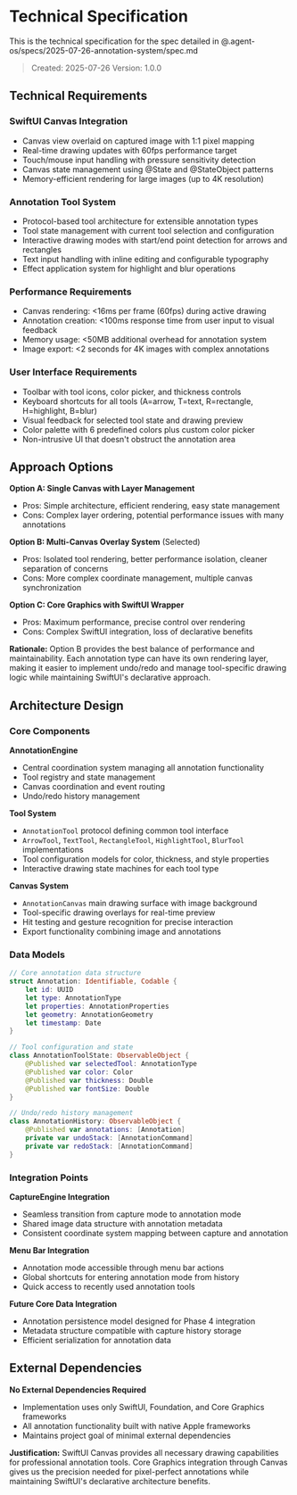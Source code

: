 # Technical Specification

This is the technical specification for the spec detailed in @.agent-os/specs/2025-07-26-annotation-system/spec.md

> Created: 2025-07-26
> Version: 1.0.0

## Technical Requirements

### SwiftUI Canvas Integration
- Canvas view overlaid on captured image with 1:1 pixel mapping
- Real-time drawing updates with 60fps performance target
- Touch/mouse input handling with pressure sensitivity detection
- Canvas state management using @State and @StateObject patterns
- Memory-efficient rendering for large images (up to 4K resolution)

### Annotation Tool System
- Protocol-based tool architecture for extensible annotation types
- Tool state management with current tool selection and configuration
- Interactive drawing modes with start/end point detection for arrows and rectangles
- Text input handling with inline editing and configurable typography
- Effect application system for highlight and blur operations

### Performance Requirements
- Canvas rendering: <16ms per frame (60fps) during active drawing
- Annotation creation: <100ms response time from user input to visual feedback
- Memory usage: <50MB additional overhead for annotation system
- Image export: <2 seconds for 4K images with complex annotations

### User Interface Requirements
- Toolbar with tool icons, color picker, and thickness controls
- Keyboard shortcuts for all tools (A=arrow, T=text, R=rectangle, H=highlight, B=blur)
- Visual feedback for selected tool state and drawing preview
- Color palette with 6 predefined colors plus custom color picker
- Non-intrusive UI that doesn't obstruct the annotation area

## Approach Options

**Option A: Single Canvas with Layer Management**
- Pros: Simple architecture, efficient rendering, easy state management
- Cons: Complex layer ordering, potential performance issues with many annotations

**Option B: Multi-Canvas Overlay System** (Selected)
- Pros: Isolated tool rendering, better performance isolation, cleaner separation of concerns
- Cons: More complex coordinate management, multiple canvas synchronization

**Option C: Core Graphics with SwiftUI Wrapper**
- Pros: Maximum performance, precise control over rendering
- Cons: Complex SwiftUI integration, loss of declarative benefits

**Rationale:** Option B provides the best balance of performance and maintainability. Each annotation type can have its own rendering layer, making it easier to implement undo/redo and manage tool-specific drawing logic while maintaining SwiftUI's declarative approach.

## Architecture Design

### Core Components

**AnnotationEngine**
- Central coordination system managing all annotation functionality
- Tool registry and state management
- Canvas coordination and event routing
- Undo/redo history management

**Tool System**
- `AnnotationTool` protocol defining common tool interface
- `ArrowTool`, `TextTool`, `RectangleTool`, `HighlightTool`, `BlurTool` implementations
- Tool configuration models for color, thickness, and style properties
- Interactive drawing state machines for each tool type

**Canvas System**
- `AnnotationCanvas` main drawing surface with image background
- Tool-specific drawing overlays for real-time preview
- Hit testing and gesture recognition for precise interaction
- Export functionality combining image and annotations

### Data Models

```swift
// Core annotation data structure
struct Annotation: Identifiable, Codable {
    let id: UUID
    let type: AnnotationType
    let properties: AnnotationProperties
    let geometry: AnnotationGeometry
    let timestamp: Date
}

// Tool configuration and state
class AnnotationToolState: ObservableObject {
    @Published var selectedTool: AnnotationType
    @Published var color: Color
    @Published var thickness: Double
    @Published var fontSize: Double
}

// Undo/redo history management
class AnnotationHistory: ObservableObject {
    @Published var annotations: [Annotation]
    private var undoStack: [AnnotationCommand]
    private var redoStack: [AnnotationCommand]
}
```

### Integration Points

**CaptureEngine Integration**
- Seamless transition from capture mode to annotation mode
- Shared image data structure with annotation metadata
- Consistent coordinate system mapping between capture and annotation

**Menu Bar Integration**
- Annotation mode accessible through menu bar actions
- Global shortcuts for entering annotation mode from history
- Quick access to recently used annotation tools

**Future Core Data Integration**
- Annotation persistence model designed for Phase 4 integration
- Metadata structure compatible with capture history storage
- Efficient serialization for annotation data

## External Dependencies

**No External Dependencies Required**
- Implementation uses only SwiftUI, Foundation, and Core Graphics frameworks
- All annotation functionality built with native Apple frameworks
- Maintains project goal of minimal external dependencies

**Justification:** SwiftUI Canvas provides all necessary drawing capabilities for professional annotation tools. Core Graphics integration through Canvas gives us the precision needed for pixel-perfect annotations while maintaining SwiftUI's declarative architecture benefits.
